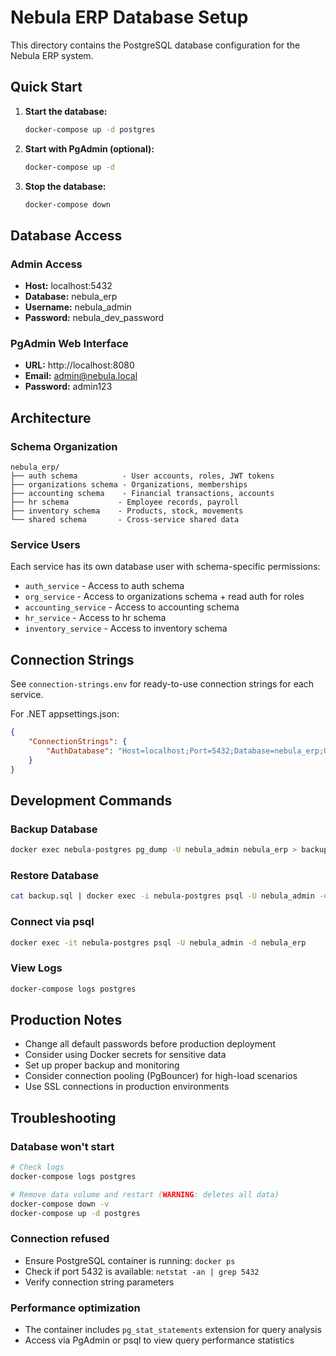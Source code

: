 # Nebula ERP Database Setup

This directory contains the PostgreSQL database configuration for the Nebula ERP system.

## Quick Start

1. **Start the database:**

    ```bash
    docker-compose up -d postgres
    ```

2. **Start with PgAdmin (optional):**

    ```bash
    docker-compose up -d
    ```

3. **Stop the database:**
    ```bash
    docker-compose down
    ```

## Database Access

### Admin Access

-   **Host:** localhost:5432
-   **Database:** nebula_erp
-   **Username:** nebula_admin
-   **Password:** nebula_dev_password

### PgAdmin Web Interface

-   **URL:** http://localhost:8080
-   **Email:** admin@nebula.local
-   **Password:** admin123

## Architecture

### Schema Organization

```
nebula_erp/
├── auth schema          - User accounts, roles, JWT tokens
├── organizations schema - Organizations, memberships
├── accounting schema    - Financial transactions, accounts
├── hr schema           - Employee records, payroll
├── inventory schema    - Products, stock, movements
└── shared schema       - Cross-service shared data
```

### Service Users

Each service has its own database user with schema-specific permissions:

-   `auth_service` - Access to auth schema
-   `org_service` - Access to organizations schema + read auth for roles
-   `accounting_service` - Access to accounting schema
-   `hr_service` - Access to hr schema
-   `inventory_service` - Access to inventory schema

## Connection Strings

See `connection-strings.env` for ready-to-use connection strings for each service.

For .NET appsettings.json:

```json
{
	"ConnectionStrings": {
		"AuthDatabase": "Host=localhost;Port=5432;Database=nebula_erp;Username=auth_service;Password=auth_service_password;Search Path=auth;Include Error Detail=true"
	}
}
```

## Development Commands

### Backup Database

```bash
docker exec nebula-postgres pg_dump -U nebula_admin nebula_erp > backup.sql
```

### Restore Database

```bash
cat backup.sql | docker exec -i nebula-postgres psql -U nebula_admin -d nebula_erp
```

### Connect via psql

```bash
docker exec -it nebula-postgres psql -U nebula_admin -d nebula_erp
```

### View Logs

```bash
docker-compose logs postgres
```

## Production Notes

-   Change all default passwords before production deployment
-   Consider using Docker secrets for sensitive data
-   Set up proper backup and monitoring
-   Consider connection pooling (PgBouncer) for high-load scenarios
-   Use SSL connections in production environments

## Troubleshooting

### Database won't start

```bash
# Check logs
docker-compose logs postgres

# Remove data volume and restart (WARNING: deletes all data)
docker-compose down -v
docker-compose up -d postgres
```

### Connection refused

-   Ensure PostgreSQL container is running: `docker ps`
-   Check if port 5432 is available: `netstat -an | grep 5432`
-   Verify connection string parameters

### Performance optimization

-   The container includes `pg_stat_statements` extension for query analysis
-   Access via PgAdmin or psql to view query performance statistics
